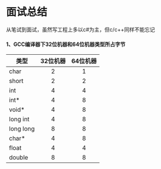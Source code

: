 # 面试总结

从笔试到面试，虽然写工程上多以c#为主，但c/c++同样不能忘记

#### 1、GCC编译器下32位机器和64位机器类型所占字节

类型|32位机器|64位机器
--|:--:|:--:
char|2|1
short|2|2
int|4|4
int*|4|8
void*|4|8
long int|4|8
long long|8|8
char*|4|8
float|4|4
double|8|8

